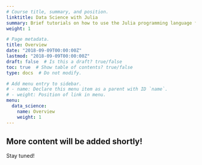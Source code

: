 ```yaml
---
# Course title, summary, and position.
linktitle: Data Science with Julia
summary: Brief tutorials on how to use the Julia programming language for data science.
weight: 1

# Page metadata.
title: Overview
date: "2018-09-09T00:00:00Z"
lastmod: "2018-09-09T00:00:00Z"
draft: false  # Is this a draft? true/false
toc: true  # Show table of contents? true/false
type: docs  # Do not modify.

# Add menu entry to sidebar.
# - name: Declare this menu item as a parent with ID `name`.
# - weight: Position of link in menu.
menu:
  data_science:
    name: Overview
    weight: 1
---
```


## More content will be added shortly!

Stay tuned!